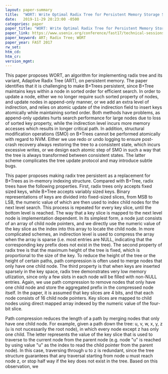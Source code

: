 ```yaml
---
layout: paper-summary
title:  "WORT: Write Optimal Radix Tree for Persistent Memory Storage Systems"
date:   2019-11-29 20:23:00 -0500
categories: paper
paper_title: "WORT: Write Optimal Radix Tree for Persistent Memory Storage Systems"
paper_link: https://www.usenix.org/conference/fast17/technical-sessions/presentation/lee-se-kwon
paper_keyword: ART; Radix Tree; WORT
paper_year: FAST 2017
rw_set:
htm_cd:
htm_cr:
version_mgmt:
---
```


This paper proposes WORT, an algorithm for implementing radix tree and its variant, Adaptive Radix Tree (ART), on 
persistent memory. The paper identifies that it is challenging to make B+Trees persistent, since B+Tree maintains
keys within a node in sorted order for efficient search. In order to update a node, either we no longer require such
sorted property of nodes, and update nodes in append-only manner, or we add an extra level of indirection, and relies on 
atomic update of the indirection field to insert keys atomically while maintaining sorted order. Both methods have problems,
as append-only updates hurts search performance for large nodes due to loss of sorted key property, while the indirection
level incurs more memory accesses which results in longer critical path. In addition, structural modification operations 
(SMO) on B+Trees cannot be performed atomically with regard to NVM. Either we use redo or undo logging to ensure post-crash
recovery always restoring the tree to a consistent state, which incurs excessive writes, or we design each atomic step of
SMO in such a way that the tree is always transformed between consistent states. The latter scheme complicates the tree
update protocol and may introduce subtle bugs. 

This paper proposes making radix tree persistent as a replacement for B+Trees as in-memory indexing structure. Compared
with B+Tree, radix trees have the following properties. First, radix trees only accepts fixed sized keys, while B+Tree 
accepts variably sized keys. Binary representations of keys are divided into fixed-sized slices, from MSB to LSB, the 
numeric value of which are then used to index child nodes for the next level search. This process is repeated for every
key slice, until the bottom level is reached. The way that a key slice is mapped to the next level node is implementation
dependent. In its simplest form, a node just consists of an array of child node pointers, and we directly use the numeric
value of the key slice as the index into this array to locate the child node. In more complicated schemes, an indirection
level is used to compress the array when the array is sparse (i.e. most entries are NULL, indicating that the corresponding
key prefix does not exist in the tree). The second property of radix tree is that the maximum height of the tree is fixed,
which is proportional to the size of the key. To reduce the height of the tree or the height of certain paths, path compression
is often used to merge nodes that only have one child node. The third property is that when keys are inserted sparsely
in the key space, radix tree demonstrates very low memory utlization, since only a few slots in each node will be filled
with non-NULL entries. Again, we use path compression to remove nodes that only have one child node and store the aggregated
prefix in the compressed node itself. In the paper, it is assumed that key slices are 4 bits, and that each node consists
of 16 child node pointers. Key slices are mapped to child nodes using direct mapped array indexed by the numeric value of 
the four-bit slice. 

Path compression reduces the length of a path by merging nodes that only have one child node. For example, given a path
down the tree: u, v, w, x, y, z (u is not nucessarily the root node), in which every node except z has only one child.
The letter represents the value of the key slice that is used to traverse to the current node from the parent node
(e.g. node "u" is reached by using value "u" as the index to read the child pointer from the parent node). In this case,
traversing through u to z is redundant, since the tree structure guarantees that any traversal starting from node u
must reach node z, or stop half way if the key does not exist in the tree. Based on this observation, we 

